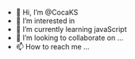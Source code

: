 - 👋 Hi, I’m @CocaKS
- 👀 I’m interested in 
- 🌱 I’m currently learning javaScript
- 💞️ I’m looking to collaborate on ...
- 📫 How to reach me ...

<!---
CocaKS/CocaKS is a ✨ special ✨ repository because its `README.md` (this file) appears on your GitHub profile.
You can click the Preview link to take a look at your changes.
--->
